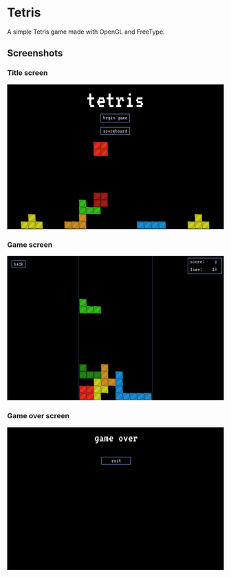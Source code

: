 # Tetris

A simple Tetris game made with OpenGL and FreeType.

## Screenshots

### Title screen

![](media/title.png)

### Game screen

![](media/game.png)

### Game over screen

![](media/game-over.png)
